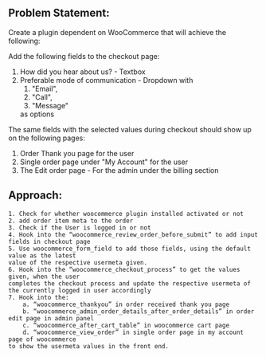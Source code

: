 ## Problem Statement:
<p>Create a plugin dependent on WooCommerce that will achieve the following:</p>
<p>Add the following fields to the checkout page:</p>
	<ol>
		<li>How did you hear about us? - Textbox
		<li>Preferable mode of communication - Dropdown with 
			<ol>
				<li>"Email",</li> <li>"Call",</li><li>"Message"</li>
			</ol>
			as options
		</li>
	</ol>
	<p>The same fields with the selected values during checkout should show up on the following pages:<p>
		<ol>
			<li>Order Thank you page for the user</li>
			<li>Single order page under "My Account" for the user</li>
			<li>The Edit order page - For the admin under the billing section</li>
		</ol>


## Approach:
	1. Check for whether woocommerce plugin installed activated or not
	2. add order item meta to the order
	3. Check if the User is logged in or not
	4. Hook into the “woocommerce_review_order_before_submit” to add input fields in checkout page
	5. Use woocommerce_form_field to add those fields, using the default value as the latest
	value of the respective usermeta given.
	6. Hook into the “woocommerce_checkout_process” to get the values given, when the user 
	completes the checkout process and update the respective usermeta of the currently logged in user accordingly
	7. Hook into the: 
		a. “woocommerce_thankyou” in order received thank you page
		b. “woocommerce_admin_order_details_after_order_details” in order edit page in admin panel
		c. “woocommerce_after_cart_table” in woocommerce cart page
		d. “woocommerce_view_order” in single order page in my account page of woocommerce
	to show the usermeta values in the front end.

